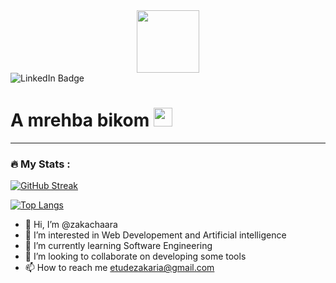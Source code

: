 <div id="header" align="center">
  <img src="https://media.giphy.com/media/RbDKaczqWovIugyJmW/giphy.gif" width="100"/>
</div>
<div id="badges">
  <img src="https://img.shields.io/badge/LinkedIn-blue?style=for-the-badge&logo=linkedin&logoColor=white" alt="LinkedIn Badge"/>
  
</div>
<img src="https://komarev.com/ghpvc/?username=zakachaara&style=flat-square&color=blue" alt=""/>
<h1>
  A mrehba bikom
  <img src="https://media.giphy.com/media/hvRJCLFzcasrR4ia7z/giphy.gif" width="30px"/>
</h1>

---

### :fire: My Stats :
[![GitHub Streak](http://github-readme-streak-stats.herokuapp.com?user=zakachaara&theme=dark&background=000000)](https://git.io/streak-stats)
<!-- <p><a href="https://giphy.com/gifs/looneytunesworldofmayhem-world-of-mayhem-looney-tunes-ltwom-RbDKaczqWovIugyJmW">via GIPHY</a> -->
</p>

[![Top Langs](https://github-readme-stats.vercel.app/api/top-langs/?username=zakachaara)](https://github.com/anuraghazra/github-readme-stats)


- 👋 Hi, I’m @zakachaara
- 👀 I’m interested in Web Developement and Artificial intelligence
- 🌱 I’m currently learning Software Engineering
- 💞️ I’m looking to collaborate on developing some tools 
- 📫 How to reach me etudezakaria@gmail.com


<!---
zakachaara/zakachaara is a ✨ special ✨ repository because its `README.md` (this file) appears on your GitHub profile.
You can click the Preview link to take a look at your changes.
--->
